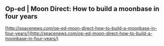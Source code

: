 ## Op-ed | Moon Direct:  How to build a moonbase in four years
  
  [http://spacenews.com/op-ed-moon-direct-how-to-build-a-moonbase-in-four-years/](http://spacenews.com/op-ed-moon-direct-how-to-build-a-moonbase-in-four-years/)